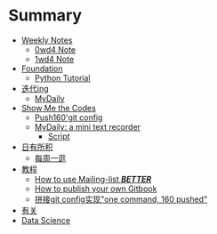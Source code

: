 # Summary

- [Weekly Notes](0MOOC/README.md)
  + [0wd4 Note](0MOOC/0wd4.md) 
  + [1wd4 Note](0MOOC/1wd4.md)
- [Foundation](1sTry/README.md)
  + [Python Tutorial]() 
- [迭代ing](2nDev/README.md)
  + [MyDaily]()
- [Show Me the Codes](_src/README.md)  
  + [Push160'git config](_src/push160_beta.md)
  + [MyDaily: a mini text recorder](_src/om2py0w/0wex1/README.md)
     * [Script](_src/om2py0w/0wex1/mydaily.md) 
- [日有所积](draft/README.md)
  + [每周一逛](draft/surf-per-week.md)
- [教程](guide/README.md)
  + [How to use Mailing-list ***BETTER***](guide/mailing-list.md)
  + [How to publish your own Gitbook](guide/how2gitbook.md)
  + [拼接git config实现"one command, 160 pushed"](guide/push160.md)
- [有关](ABOUT.md)
- [Data Science](data-science/README.md)
